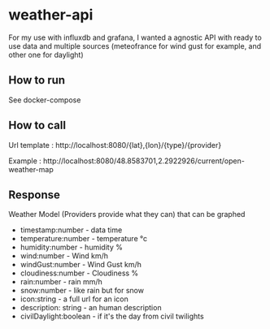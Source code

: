 # weather-api

For my use with influxdb and grafana, I wanted a agnostic API with ready to use data and multiple sources (meteofrance for wind gust for example, and other one for daylight)

## How to run

See docker-compose

## How to call

Url template : http://localhost:8080/{lat},{lon}/{type}/{provider}

Example : http://localhost:8080/48.8583701,2.2922926/current/open-weather-map

## Response

Weather Model (Providers provide what they can) that can be graphed
  - timestamp:number - data time
  - temperature:number - temperature °c
  - humidity:number - humidity %
  - wind:number - Wind km/h
  - windGust:number - Wind Gust km/h
  - cloudiness:number - Cloudiness %
  - rain:number - rain mm/h
  - snow:number - like rain but for snow
  - icon:string - a full url for an icon
  - description: string - an human description
  - civilDaylight:boolean - if it's the day from civil twilights
